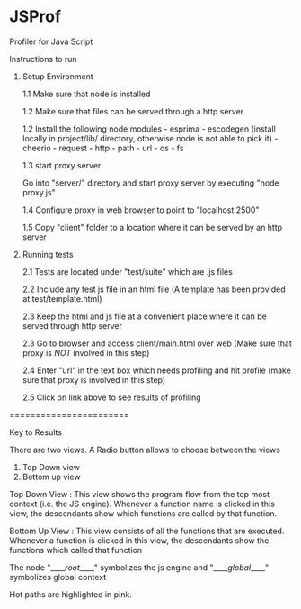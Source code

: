 JSProf
======

Profiler for Java Script


Instructions to run

1. Setup Environment

   1.1 Make sure that node is installed


   1.2 Make sure that files can be served through a http server


   1.2 Install the following node modules
       - esprima
       - escodegen (install locally in project/lib/ directory, otherwise node is not able to pick it)
       - cheerio
       - request
       - http
       - path
       - url
       - os
       - fs


   1.3 start proxy server 

      Go into "server/" directory and start proxy server by executing "node proxy.js"


   1.4 Configure proxy in web browser to point to "localhost:2500"


   1.5 Copy "client" folder to a location where it can be served by an http server




2. Running tests

    2.1 Tests are located under "test/suite" which are .js files

    2.2 Include any test js file in an html file (A template has been provided at test/template.html)

    2.3 Keep the html and js file at a convenient place where it can be served through http server

    2.3 Go to browser and access client/main.html over web (Make sure that proxy is *NOT* involved in this step)

    2.4 Enter "url" in the text box which needs profiling and hit profile (make sure that proxy is involved in this step)

    2.5 Click on link above to see results of profiling



=======================


Key to Results

There are two views. A Radio button allows to choose between the views

1. Top Down view 
2. Bottom up view

Top Down View : This view shows the program flow from the top most context (i.e. the JS engine). Whenever a function name is clicked in this view, the descendants show which functions are called by that function.

Bottom Up View : This view consists of all the functions that are executed. Whenever a function is clicked in this view, the descendants show the functions which called that function

The node "\_\_$\_\_root\_\_$\_\_" symbolizes the js engine and "\_\_$\_\_global\_\_$\_\_" symbolizes global context

Hot paths are highlighted in pink.
